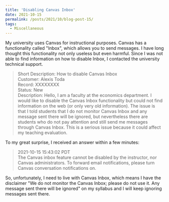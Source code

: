 ```yaml
---
title: 'Disabling Canvas Inbox'
date: 2021-10-15
permalink: /posts/2021/10/blog-post-15/
tags:
  - Miscellaneous
---
```


My university uses Canvas for instructional purposes. Canvas has a functionality called "Inbox", which allows you to send messages. I have long thought this functionality not only useless but even harmful. Since I was not able to find information on how to disable Inbox, I contacted the university technical support.

> Short Description: How to disable Canvas Inbox  
> Customer: Alexis Toda  
> Record: XXXXXXXX  
> Status: New  
> Description: Hello, I am a faculty at the economics department. I would like to disable the Canvas Inbox functionality but could not find information on the web (or only very old information). The issue is that I told students that I do not monitor Canvas Inbox and any message sent there will be ignored, but nevertheless there are students who do not pay attention and still send me messages through Canvas Inbox. This is a serious issue because it could affect my teaching evaluation.

To my great surprise, I received an answer within a few minutes:

> 2021-10-15 15:43:02 PDT  
> The Canvas inbox feature cannot be disabled by the instructor, nor Canvas administrators. To forward email notifications, please turn Canvas conversation notifications on.

So, unfortunately, I need to live with Canvas Inbox, which means I have the disclaimer "We do not monitor the Canvas Inbox; please do not use it. Any message sent there will be ignored" on my syllabus and I will keep ignoring messages sent there.
